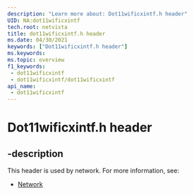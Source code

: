 ```yaml
---
description: "Learn more about: Dot11wificxintf.h header"
UID: NA:dot11wificxintf
tech.root: netvista
title: dot11wificxintf.h header
ms.date: 04/30/2021
keywords: ["Dot11wificxintf.h header"]
ms.keywords: 
ms.topic: overview
f1_keywords:
 - dot11wificxintf
 - dot11wificxintf/dot11wificxintf
api_name:
 - dot11wificxintf
---
```


# Dot11wificxintf.h header


## -description

This header is used by network. For more information, see:

- [Network](../_netvista/index.md)


